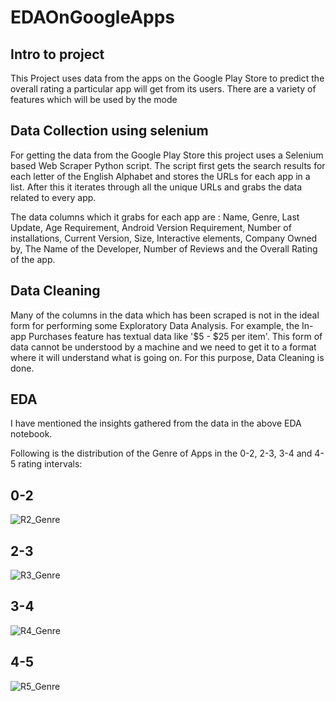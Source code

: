 # EDAOnGoogleApps

Intro to project
----------------
This Project uses data from the apps on the Google Play Store to predict the overall rating a particular app will get from its users. There are a variety of features which will be used by the mode


Data Collection using selenium
------------------------------

For getting the data from the Google Play Store this project uses a Selenium based Web Scraper Python script. The script first gets the search results for each letter of the English Alphabet and stores the URLs for each app in a list. After this it iterates through all the unique URLs and grabs the data related to every app.

The data columns which it grabs for each app are : Name, Genre, Last Update, Age Requirement, Android Version Requirement, Number of installations, Current Version, Size, Interactive elements, Company Owned by, The Name of the Developer, Number of Reviews and the Overall Rating of the app.

Data Cleaning
-------------

Many of the columns in the data which has been scraped is not in the ideal form for performing some Exploratory Data Analysis. For example, the In-app Purchases feature has textual data like '$5 - $25 per item'. This form of data cannot be understood by a machine and we need to get it to a format where it will understand what is going on. For this purpose, Data Cleaning is done. 


EDA
----
I have mentioned the insights gathered from the data in the above EDA notebook.

Following is the distribution of the Genre of Apps in the 0-2, 2-3, 3-4 and 4-5 rating intervals:

0-2
-----
![R2_Genre](https://user-images.githubusercontent.com/104096164/190615915-b1454271-c574-4e66-add9-665cdbf2a724.png)

2-3
---
![R3_Genre](https://user-images.githubusercontent.com/104096164/190616036-02e37bc3-1055-4a1d-bcc8-73bce6a4d15a.png)


3-4
---
![R4_Genre](https://user-images.githubusercontent.com/104096164/190616072-51273068-2f46-466f-8eb4-fe5dd68c59d4.png)

4-5
---
![R5_Genre](https://user-images.githubusercontent.com/104096164/190616113-ed2130af-82e5-4daa-8186-e8beada64b38.png)

